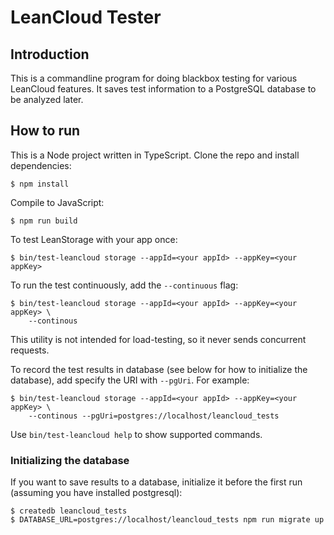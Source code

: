 # LeanCloud Tester

## Introduction

This is a commandline program for doing blackbox testing for various LeanCloud
features. It saves test information to a PostgreSQL database to be analyzed
later.

## How to run

This is a Node project written in TypeScript. Clone the repo and install
dependencies:

```shell
$ npm install
```

Compile to JavaScript:

```shell
$ npm run build
```

To test LeanStorage with your app once:

```shell
$ bin/test-leancloud storage --appId=<your appId> --appKey=<your appKey>
```

To run the test continuously, add the `--continuous` flag:

```shell
$ bin/test-leancloud storage --appId=<your appId> --appKey=<your appKey> \
    --continous
```

This utility is not intended for load-testing, so it never sends concurrent
requests.

To record the test results in database (see below for how to initialize the
database), add specify the URI with `--pgUri`. For example:

```shell
$ bin/test-leancloud storage --appId=<your appId> --appKey=<your appKey> \
    --continous --pgUri=postgres://localhost/leancloud_tests
```

Use `bin/test-leancloud help` to show supported commands.

### Initializing the database

If you want to save results to a database, initialize it before the first run
(assuming you have installed postgresql):

```shell
$ createdb leancloud_tests
$ DATABASE_URL=postgres://localhost/leancloud_tests npm run migrate up
```
